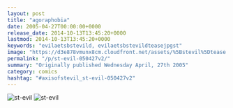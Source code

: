 ```yaml
---
layout: post
title: "agoraphobia"
date: 2005-04-27T00:00:00+0000
release_date: 2014-10-13T13:45:20+0000
lastmod: 2014-10-13T13:45:20+0000
keywords: "evilaetsbstevild, evilaetsbstevildteasejpgst"
image: "https://d3e878vmunx8cm.cloudfront.net/assets/%5Bstevil%5Dtease.jpg"
permalink: "/p/st-evil-050427v2/"
summary: "Originally published Wednesday April, 27th 2005"
category: comics
hashtag: "#axisofstevil_st-evil-050427v2"
---
```


![st-evil](https://d3e878vmunx8cm.cloudfront.net/assets/%5Bstevil%5Dtease.jpg)
![st-evil](https://d3e878vmunx8cm.cloudfront.net/assets/%5Bstevil%5D04-28-05.jpg)
